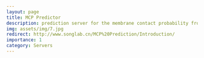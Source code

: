 ```yaml
---
layout: page
title: MCP Predictor
description: prediction server for the membrane contact probability from a given protein sequence
img: assets/img/7.jpg
redirect: http://www.songlab.cn/MCP%20Prediction/Introduction/
importance: 1
category: Servers
---
```


